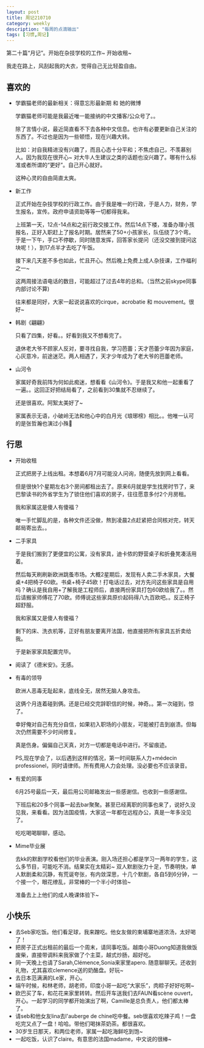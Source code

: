 ```yaml
---
layout: post
title: 周记210710
category: weekly
description: "每周的点滴输出"
tags: [习惯,周记]
---
```


第二十篇“月记”。开始在杂技学校的工作~ 开始收租~ 

我走在路上，风刮起我的大衣，觉得自己无比轻盈自由。

## 喜欢的

- 学霸猫老师的最新相关：得意忘形最新期 和 她的微博

  学霸猫老师可能是我最近唯一能接纳的中文播客/公众号了。。

  除了言情小说，最近简直看不下去各种中文信息。也许有必要更新自己关注的东西了。不过也是因为一些顿悟，现在兴趣大转。

  比如：对自我精进没有兴趣了，而且心态十分平和；不焦虑自己，不羡慕别人。因为我现在很开心~ 对大牛人生建议之类的话题也没兴趣了。哪有什么标准或者所谓的“更好”。自己开心就好。

  这种心灵的自由简直太爽。

- 新工作

  正式开始在杂技学校的行政工作。由于我是唯一的行政，于是人力，财务，学生报名，宣传。政府申请资助等等一切都得我来。

  上班第一天，12点-14点和之前行政交接工作。然后14点下楼，准备办理小孩报名，正好入职赶上了报名时期。居然来了50+小孩家长，队伍绕了3个弯。于是一下午，手口不停歇，同时随意发挥，回答家长提问（还没交接到提问这块呢！），到17点半才去吃了午饭。

  接下来几天差不多也如此，忙且开心。然后晚上免费上成人杂技课，工作福利之一~ 

  这两周接法语电话的数目，可能超过了过去4年的总和。（当然之前skype同事内部讨论不算)

  往来都是同好，大家一起说说喜欢的cirque，acrobatie 和 mouvement。很好~

- 韩剧《翩翩》

  只看了四集，好看。。好看到我又不想看完了。

  退休老大爷不顾家人反对，要寻找自我，学习芭蕾；天才芭蕾少年因为家庭，心灰意冷，前途迷茫。两人相遇了，天才少年成为了老大爷的芭蕾老师。

- 山河令

  家属好奇我前阵为何如此痴迷，想看看《山河令》。于是我又和他一起重看了一遍。。这回正好把结局看了，之前看到30集就不忍继续了。

  还是很喜欢。阿絮太美好了~

  家属表示无语，小破岭无法和他心中的白月光《琅琊榜》相比。。他唯一认可的是张哲瀚也演过小殊🤣


## 行思

- 开始收租

  正式把房子上线出租。本想着6月7月可能没人问询，随便先放到网上看看。

  但是很快1个星期左右3个房间都租出去了。原来6月就是学生找房时节了，来巴黎读书的外省学生为了锁住他们喜欢的房子，往往愿意多付2个月房租。

  我和家属这是傻人有傻福？

  唯一手忙脚乱的是，各种文件还没做，熬到凌晨2点赶紧把合同核对完，转天邮局寄出去。。

- 二手家具

  于是我们搬到了更便宜的公寓，没有家具，迪卡侬的野营桌子和折叠凳凑活用着。

  然后每天刷刷新欧洲跳蚤市场。大概2星期后，发现有人卖二手木家具，大餐桌+4把椅子60欧。书桌+椅子45欧！打电话过去，对方先问这些家具是自用吗？确认是我自用+了解我是工程师后，直接两份家具打包60欧给我了。。然后请搬家师傅花了70欧。师傅说这些家具原价起码得八九百欧吧。。反正椅子超舒服。

  我和家属又是傻人有傻福？

  剩下的床、洗衣机等，正好有朋友要离开法国，他直接把所有家具五折卖给我。

  于是新家家具配置完毕。

- 阅读了《德米安》。无感。

- 有毒的领导

  欧洲人恶毒无耻起来，底线全无，居然无脑人身攻击。

  这俩个月连着碰到俩。还是已经交完辞职信的时候，神奇。。第一次碰到，惊了。

  幸好俺对自己有充分自信，如果初入职场的小朋友，可能被打击到崩溃。但每次仍然需要不少时间修复。

  真是伤身。偏偏自己天真，对方一切都是电话中进行。不留痕迹。

  PS,现在学会了，以后遇到这样的情况，第一时间联系人力+médecin professionel，同时请律师。所有费用人力会处理。没必要也不应该录音。

- 有爱的同事

  6月25号最后一天，最后用公司邮箱发出一些感谢信。也收到一些感谢信。

  下班后和20多个同事一起去bar聚聚。甚至已经离职的同事也来了，说好久没见我，来看看。因为法国疫情，大家这一年都在远程办公，真是一年多没见了。

  吃吃喝喝聊聊，感动。

- Mime毕业展

  去kk的默剧学校看他们的毕业表演。刚入场还担心都是学习一两年的学生，这么多节目，可能吃不消。结果实在太精彩~ 双人默剧张力十足，节奏明快，单人默剧柔和沉静，有荒诞夸张，有内敛深思，十几个默剧，各自5到6分钟，一个接一个，眼花缭乱，非常棒的一个半小时体验~ 

  准备去上上他们的成人晚课体验下~


## 小快乐

- 去Seb家吃饭。他们看足球，我来蹭吃。他女友做的柬埔寨地道浓汤，太好喝了！
- 把房子正式出租前的最后一个周末，请同事吃饭。越南小哥Duong知道我做饭废柴，直接带调料来我家做了个主菜，越式炒肠，超好吃。
- 同一天晚上也请了Sarah,Clémence,Sonia来家里apero. 随意聊聊天。还收到礼物，尤其喜欢clemence送的奶酪盘。好玩~
- 去日本范满满的Le家，开心。
- 端午时候，和林老师，胡老师，印度小哥一起吃“大家乐”，肉粽子好好吃啊~
- 欧巴买了车，和花花来家里转转。然后开车送我们去FAUN看scène ouvert，开心。一起学习的同学都开始演出了啊，Camille是总负责人，他们都太棒了。
- 请seb和他女友lina去l'auberge de chine吃中餐。seb很喜欢吃辣子鸡！一盘吃完又点了一盘！哈哈。带他们喝抹茶奶茶。都很喜欢。
- 30岁生日那天，和两位老师，家属一起吃海鲜吃到饱~
- 一起吃饭，认识了claire。有意思的法国madame，中文说的很棒~


